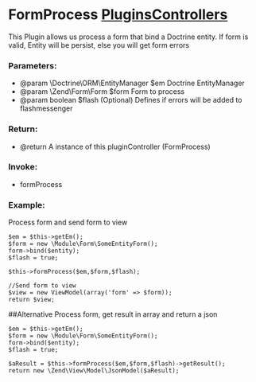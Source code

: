 # FormProcess [PluginsControllers](../PluginsController.md)


This Plugin allows us process a form that bind a Doctrine entity. If form is valid, Entity will be persist, else you will get form errors 

### Parameters:
* @param \Doctrine\ORM\EntityManager $em  Doctrine EntityManager
* @param \Zend\Form\Form $form Form to process
* @param boolean $flash (Optional) Defines if errors will be added to flashmessenger

### Return:
* @return A instance of this pluginController (FormProcess)

### Invoke:
* formProcess

### Example:

Process form and send form to view
```
$em = $this->getEm();
$form = new \Module\Form\SomeEntityForm();
form->bind($entity);
$flash = true;

$this->formProcess($em,$form,$flash);

//Send form to view
$view = new ViewModel(array('form' => $form));
return $view;
```

##Alternative
Process form, get result in array and return a json

```
$em = $this->getEm();
$form = new \Module\Form\SomeEntityForm();
form->bind($entity);
$flash = true;

$aResult = $this->formProcess($em,$form,$flash)->getResult();
return new \Zend\View\Model\JsonModel($aResult);
```